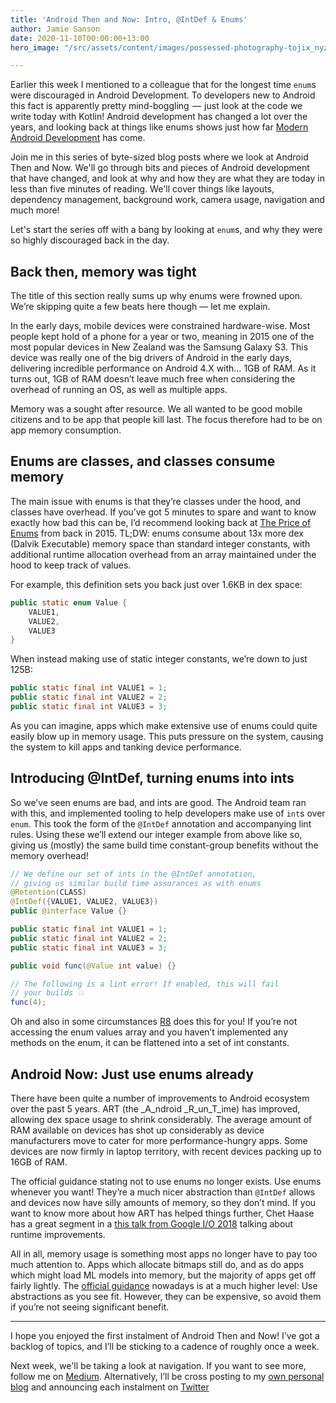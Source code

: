 ```yaml
---
title: 'Android Then and Now: Intro, @IntDef & Enums'
author: Jamie Sanson
date: 2020-11-10T00:00:00+13:00
hero_image: "/src/assets/content/images/possessed-photography-tojix_nyzfo-unsplash.jpg"

---
```

Earlier this week I mentioned to a colleague that for the longest time `enum`s were discouraged in Android Development. To developers new to Android this fact is apparently pretty mind-boggling  —  just look at the code we write today with Kotlin! Android development has changed a lot over the years, and looking back at things like enums shows just how far [Modern Android Development](https://www.youtube.com/watch?v=PB-hZVTScUg) has come.

Join me in this series of byte-sized blog posts where we look at Android Then and Now. We'll go through bits and pieces of Android development that have changed, and look at why and how they are what they are today in less than five minutes of reading. We'll cover things like layouts, dependency management, background work, camera usage, navigation and much more!

Let's start the series off with a bang by looking at `enum`s, and why they were so highly discouraged back in the day.

## Back then, memory was tight

The title of this section really sums up why enums were frowned upon. We’re skipping quite a few beats here though — let me explain.

In the early days, mobile devices were constrained hardware-wise. Most people kept hold of a phone for a year or two, meaning in 2015 one of the most popular devices in New Zealand was the Samsung Galaxy S3. This device was really one of the big drivers of Android in the early days, delivering incredible performance on Android 4.X with… 1GB of RAM. As it turns out, 1GB of RAM doesn’t leave much free when considering the overhead of running an OS, as well as multiple apps.

Memory was a sought after resource. We all wanted to be good mobile citizens and to be app that people kill last. The focus therefore had to be on app memory consumption.

## Enums are classes, and classes consume memory

The main issue with enums is that they’re classes under the hood, and classes have overhead. If you’ve got 5 minutes to spare and want to know exactly how bad this can be, I’d recommend looking back at [The Price of Enums](https://www.youtube.com/watch?v=Hzs6OBcvNQE) from back in 2015. TL;DW: enums consume about 13x more dex (Dalvik Executable) memory space than standard integer constants, with additional runtime allocation overhead from an array maintained under the hood to keep track of values.

For example, this definition sets you back just over 1.6KB in dex space:

```java
public static enum Value {
	VALUE1,
	VALUE2,
	VALUE3
}
```

When instead making use of static integer constants, we’re down to just 125B:

```java
public static final int VALUE1 = 1;
public static final int VALUE2 = 2;
public static final int VALUE3 = 3;
```

As you can imagine, apps which make extensive use of enums could quite easily blow up in memory usage. This puts pressure on the system, causing the system to kill apps and tanking device performance.

## Introducing @IntDef, turning enums into ints

So we’ve seen enums are bad, and ints are good. The Android team ran with this, and implemented tooling to help developers make use of `int`s over `enum`. This took the form of the `@IntDef` annotation and accompanying lint rules. Using these we’ll extend our integer example from above like so, giving us (mostly) the same build time constant-group benefits without the memory overhead!

```java
// We define our set of ints in the @IntDef annotation,
// giving us similar build time assurances as with enums
@Retention(CLASS)
@IntDef({VALUE1, VALUE2, VALUE3})
public @interface Value {}

public static final int VALUE1 = 1;
public static final int VALUE2 = 2;
public static final int VALUE3 = 3;

public void func(@Value int value) {}

// The following is a lint error! If enabled, this will fail
// your builds 💥
func(4);
```

Oh and also in some circumstances [R8](https://developer.android.com/studio/build/shrink-code) does this for you! If you’re not accessing the enum values array and you haven’t implemented any methods on the enum, it can be flattened into a set of int constants.

## Android Now: Just use enums already

There have been quite a number of improvements to Android ecosystem over the past 5 years. ART (the _A_ndroid _R_un_T_ime) has improved, allowing dex space usage to shrink considerably. The average amount of RAM available on devices has shot up considerably as device manufacturers move to cater for more performance-hungry apps. Some devices are now firmly in laptop territory, with recent devices packing up to 16GB of RAM.

The official guidance stating not to use enums no longer exists. Use enums whenever you want! They’re a much nicer abstraction than `@IntDef` allows and devices now have silly amounts of memory, so they don’t mind. If you want to know more about how ART has helped things further, Chet Haase has a great segment in a [this talk from Google I/O 2018](https://youtu.be/IrMw7MEgADk?t=608) talking about runtime improvements.

All in all, memory usage is something most apps no longer have to pay too much attention to. Apps which allocate bitmaps still do, and as do apps which might load ML models into memory, but the majority of apps get off fairly lightly. The [official guidance](https://developer.android.com/topic/performance/memory#Abstractions) nowadays is at a much higher level: Use abstractions as you see fit. However, they can be expensive, so avoid them if you’re not seeing significant benefit.

***

I hope you enjoyed the first instalment of Android Then and Now! I’ve got a backlog of topics, and I’ll be sticking to a cadence of roughly once a week.

Next week, we'll be taking a look at navigation. If you want to see more, follow me on [Medium](https://medium.com/@jamiesanson). Alternatively, I’ll be cross posting to my [own personal blog](https://jamie.sanson.dev) and announcing each instalment on [Twitter](https://twitter.com/jamiesanson)